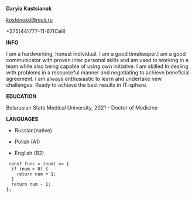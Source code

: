 **Daryia Kastsianok**


*kostenokd@mail.ru*

+375(44)777-11-67(Cell)

**INFO**

I am a hardworking, honest individual. I am a good timekeeper.I am a good communicator with proven inter personal skills and am used to working in a team while also being capable of using own initiative. I am skilled In dealing with problems in a resourceful manner and negotiating to achieve beneficial agreement. I am always enthusiastic to learn and undertake new challenges. Ready to achieve the best results in IT-sphere.

**EDUCATION**

Belarusian State Medical University, 2021 - Doctor of Medicine

**LANGUAGES**
+ Russian(native)

+ Polish (A1)

+ English (B2)


```
 const func = (num) => {  
  if (num > 0) {  
    return num + 1;  
  }
  return num - 1;  
}; 
```